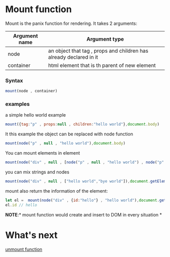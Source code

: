 # Mount function 
Mount is the panix function for rendering. It takes 2 arguments:

Argument name | Argument type
--- | --- |
node | an object that tag , props and children has already declared in it 
container | html element that is th parent of new element

### Syntax
```js
mount(node , container)
```
### examples
a simple hello world example
```js
mount({tag:"p" , props:null , children:"hello world"},document.body)
```
It this example the object can be replaced with node function
```js
mount(node("p" , null , "hello world"),document.body)
```
You can mount elements in element
```js
mount(node("div" , null , [node("p" , null , "hello world") , node("p" , null , "bye world")]) document.body)
```
you can mix strings and nodes
```js
mount(node("div" , null , ["hello world","bye world"]),document.getElementById("id-in-here"))
```
mount also return the information of the element:
```js
let el =  mount(node("div" , {id:"hello"} , "hello world"),document.getElementById("id-in-here"))
el.id // hello
```
**NOTE**:* mount function would create and insert to DOM in every situation *

What's next
==========

[unmount function](unmount.md)
